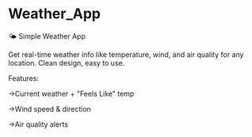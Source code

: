 # Weather_App
🌤️ Simple Weather App 

Get real-time weather info like temperature, wind, and air quality for any location. Clean design, easy to use.

Features:

->Current weather + "Feels Like" temp

->Wind speed & direction

->Air quality alerts
